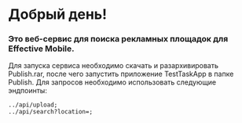 # Добрый день!

### Это веб-сервис для поиска рекламных площадок для Effective Mobile.

Для запуска сервиса необходимо скачать и разархивировать Publish.rar, после чего запустить приложение TestTaskApp в папке Publish. Для запросов необходимо использовать следующие эндпоинты:
```
../api/upload;
../api/search?location=;
```
